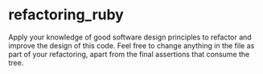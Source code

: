 # refactoring_ruby

Apply your knowledge of good software design principles to refactor and improve the design of this code. Feel free to change anything in the file as part of your refactoring, apart from the final assertions that consume the tree.